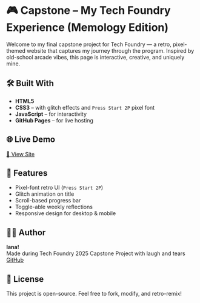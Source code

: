 # 🎮 Capstone – My Tech Foundry Experience (Memology Edition)

Welcome to my final capstone project for Tech Foundry — a retro, pixel-themed website that captures my journey through the program. Inspired by old-school arcade vibes, this page is interactive, creative, and uniquely mine.

## 🛠️ Built With
- **HTML5**
- **CSS3** – with glitch effects and `Press Start 2P` pixel font
- **JavaScript** – for interactivity
- **GitHub Pages** – for live hosting

## 🌐 Live Demo
[🔗 View Site](https://ianagvg.github.io/capstone/)  


## 🚀 Features
- Pixel-font retro UI (`Press Start 2P`)
- Glitch animation on title
- Scroll-based progress bar
- Toggle-able weekly reflections
- Responsive design for desktop & mobile


## 👩‍💻 Author
**Iana!**  
Made during Tech Foundry 2025 Capstone Project with laugh and tears 
[GitHub](https://github.com/ianagvg)

## 📄 License
This project is open-source. Feel free to fork, modify, and retro-remix!


